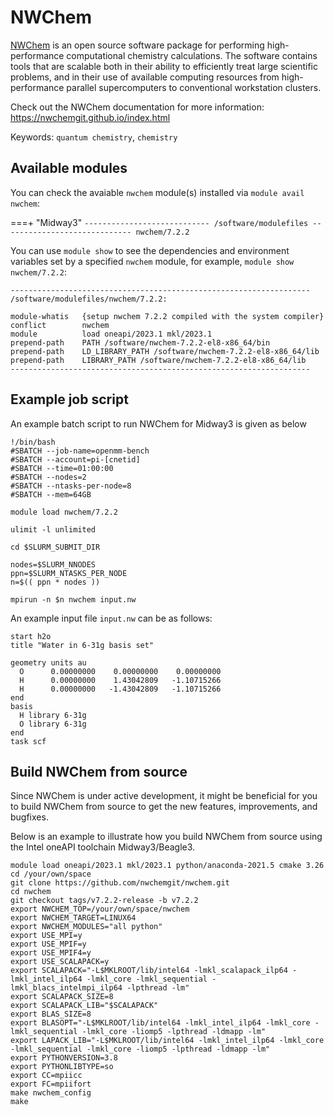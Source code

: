 # NWChem

[NWChem](https://www.nwchem-sw.org/) is an open source software package for performing high-performance computational chemistry calculations. The software contains tools that are scalable both in their ability to efficiently treat large scientific problems, and in their use of available computing resources from high-performance parallel supercomputers to conventional workstation clusters.

Check out the NWChem documentation for more information: https://nwchemgit.github.io/index.html

Keywords: `quantum chemistry`, `chemistry`

## Available modules
You can check the avaiable `nwchem` module(s) installed via `module avail nwchem`:

===+ "Midway3"
    ```
    ---------------------------- /software/modulefiles -----------------------------
    nwchem/7.2.2
    ```

You can use `module show` to see the dependencies and environment variables set by a specified `nwchem` module, for example, `module show nwchem/7.2.2`:

```
-------------------------------------------------------------------
/software/modulefiles/nwchem/7.2.2:

module-whatis   {setup nwchem 7.2.2 compiled with the system compiler}
conflict        nwchem
module          load oneapi/2023.1 mkl/2023.1
prepend-path    PATH /software/nwchem-7.2.2-el8-x86_64/bin
prepend-path    LD_LIBRARY_PATH /software/nwchem-7.2.2-el8-x86_64/lib
prepend-path    LIBRARY_PATH /software/nwchem-7.2.2-el8-x86_64/lib
-------------------------------------------------------------------
```


## Example job script

An example batch script to run NWChem for Midway3 is given as below
```
!/bin/bash
#SBATCH --job-name=openmm-bench
#SBATCH --account=pi-[cnetid]
#SBATCH --time=01:00:00
#SBATCH --nodes=2
#SBATCH --ntasks-per-node=8
#SBATCH --mem=64GB

module load nwchem/7.2.2

ulimit -l unlimited

cd $SLURM_SUBMIT_DIR

nodes=$SLURM_NNODES
ppn=$SLURM_NTASKS_PER_NODE
n=$(( ppn * nodes ))

mpirun -n $n nwchem input.nw
```

An example input file `input.nw` can be as follows:
```
start h2o 
title "Water in 6-31g basis set" 

geometry units au  
  O      0.00000000    0.00000000    0.00000000  
  H      0.00000000    1.43042809   -1.10715266  
  H      0.00000000   -1.43042809   -1.10715266 
end  
basis  
  H library 6-31g  
  O library 6-31g  
end
task scf
```

## Build NWChem from source

Since NWChem is under active development, it might be beneficial for you to build NWChem from source to get the new features, improvements, and bugfixes. 

Below is an example to illustrate how you build NWChem from source using the Intel oneAPI toolchain Midway3/Beagle3.

```
module load oneapi/2023.1 mkl/2023.1 python/anaconda-2021.5 cmake 3.26
cd /your/own/space
git clone https://github.com/nwchemgit/nwchem.git
cd nwchem
git checkout tags/v7.2.2-release -b v7.2.2
export NWCHEM_TOP=/your/own/space/nwchem
export NWCHEM_TARGET=LINUX64
export NWCHEM_MODULES="all python"
export USE_MPI=y
export USE_MPIF=y
export USE_MPIF4=y
export USE_SCALAPACK=y
export SCALAPACK="-L$MKLROOT/lib/intel64 -lmkl_scalapack_ilp64 -lmkl_intel_ilp64 -lmkl_core -lmkl_sequential -lmkl_blacs_intelmpi_ilp64 -lpthread -lm"
export SCALAPACK_SIZE=8
export SCALAPACK_LIB="$SCALAPACK"
export BLAS_SIZE=8
export BLASOPT="-L$MKLROOT/lib/intel64 -lmkl_intel_ilp64 -lmkl_core -lmkl_sequential -lmkl_core -liomp5 -lpthread -ldmapp -lm"
export LAPACK_LIB="-L$MKLROOT/lib/intel64 -lmkl_intel_ilp64 -lmkl_core -lmkl_sequential -lmkl_core -liomp5 -lpthread -ldmapp -lm"
export PYTHONVERSION=3.8
export PYTHONLIBTYPE=so
export CC=mpiicc
export FC=mpiifort
make nwchem_config
make
```